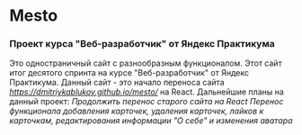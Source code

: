 # Mesto #
### Проект курса "Веб-разработчик" от Яндекс Практикума ###

Это одностраничный сайт с разнообразным функционалом. Этот сайт итог десятого спринта на курсе "Веб-разработчик" от Яндекс Практикума. Данный сайт - это начало переноса сайта *https://dmitriykablukov.github.io/mesto/* на React.
Дальнейшие планы на данный проект:
*Продолжить перенос старого сайта на React*
*Перенос функционала добавления карточек, удаления карточек, лайков к карточкам, редактирования информации "О себе" и изменения аватара*

